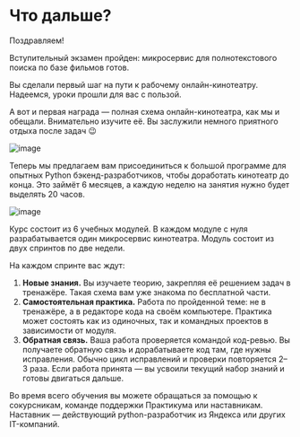 # Что дальше?

Поздравляем!

Вступительный экзамен пройден: микросервис для полнотекстового поиска по базе фильмов готов. 

Вы сделали первый шаг на пути к рабочему онлайн-кинотеатру. Надеемся, уроки прошли для вас с пользой.

А вот и первая награда — полная схема онлайн-кинотеатра, как мы и обещали. Внимательно изучите её. Вы заслужили немного приятного отдыха после задач 😉 

![image](https://pictures.s3.yandex.net/resources/map2_1596239553.png)

Теперь мы предлагаем вам присоединиться к большой программе для опытных Python бэкенд-разработчиков, чтобы доработать кинотеатр до конца. Это займёт 6 месяцев, а каждую неделю на занятия нужно будет выделять 20 часов.

![image](https://pictures.s3.yandex.net/resources/S1.1_process_1596239580.png)

Курс состоит из 6 учебных модулей. В каждом модуле с нуля разрабатывается один микросервис кинотеатра. Модуль состоит из двух спринтов по две недели.

На каждом спринте вас ждут:

1. **Новые знания.** 
Вы изучаете теорию, закрепляя её решением задач в тренажёре. Такая схема вам уже знакома по бесплатной части.
2. **Самостоятельная практика.**
Работа по пройденной теме: не в тренажёре, а в редакторе кода на своём компьютере. Практика может состоять как из одиночных, так и командных проектов в зависимости от модуля.
3. **Обратная связь.**
Ваша работа проверяется командой код-ревью. Вы получаете обратную связь и дорабатываете код там, где нужны исправления. Обычно цикл исправлений и проверки повторяется 2–3 раза. Если работа принята — вы усвоили текущий набор знаний и готовы двигаться дальше.

Во время всего обучения вы можете обращаться за помощью к сокурсникам, команде поддержки Практикума или наставникам. Наставник — действующий python-разработчик из Яндекса или других IT-компаний.
